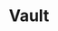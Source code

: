 ---
draft: false
title: Vault
content:
  id: vault
  name: Vault
  website: https://www.vaultproject.io/
  short_description: Vault is a tool for secrets management, encryption as a service, and privileged access management
---